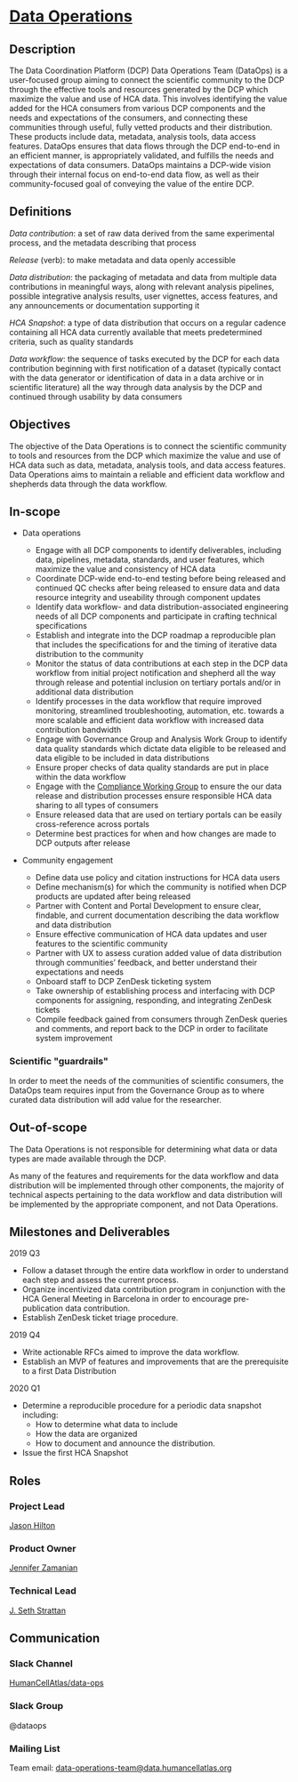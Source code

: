 # [Data Operations](mailto:data-operations-team@data.humancellatlas.org)


## Description

The Data Coordination Platform (DCP) Data Operations Team (DataOps) is a user-focused group aiming to connect the scientific community to the DCP through the effective tools and resources generated by the DCP which maximize the value and use of HCA data. This involves identifying the value added for the HCA consumers from various DCP components and the needs and expectations of the consumers, and connecting these communities through useful, fully vetted products and their distribution. These products include data, metadata, analysis tools, data access features. DataOps ensures that data flows through the DCP end-to-end in an efficient manner, is appropriately validated, and fulfills the needs and expectations of data consumers. DataOps maintains a DCP-wide vision through their internal focus on end-to-end data flow, as well as their community-focused goal of conveying the value of the entire DCP.

## Definitions

*Data contribution*: a set of raw data derived from the same experimental process, and the metadata describing that process

*Release* (verb): to make metadata and data openly accessible

*Data distribution*: the packaging of metadata and data from multiple data contributions in meaningful ways, along with relevant analysis pipelines, possible integrative analysis results, user vignettes, access features, and any announcements or documentation supporting it

*HCA Snapshot*: a type of data distribution that occurs on a regular cadence containing all HCA data currently available that meets predetermined criteria, such as quality standards

*Data workflow*: the sequence of tasks executed by the DCP for each data contribution beginning with first notification of a dataset (typically contact with the data generator or identification of data in a data archive or in scientific literature) all the way through data analysis by the DCP and continued through usability by data consumers

## Objectives

The objective of the Data Operations is to connect the scientific community to tools and resources from the DCP which maximize the value and use of HCA data such as data, metadata, analysis tools, and data access features. Data Operations aims to maintain a reliable and efficient data workflow and shepherds data through the data workflow.

## In-scope

- Data operations
  - Engage with all DCP components to identify deliverables, including data, pipelines, metadata, standards, and user features, which maximize the value and consistency of HCA data
  - Coordinate DCP-wide end-to-end testing before being released and continued QC checks after being released to ensure data and data resource integrity and useability through component updates
  - Identify data workflow- and data distribution-associated engineering needs of all DCP components and participate in crafting technical specifications
  - Establish and integrate into the DCP roadmap a reproducible plan that includes the specifications for and the timing of iterative data distribution to the community
  - Monitor the status of data contributions at each step in the DCP data workflow from initial project notification and shepherd all the way through release and potential inclusion on tertiary portals and/or in additional data distribution
  - Identify processes in the data workflow that require improved monitoring, streamlined troubleshooting, automation, etc. towards a more scalable and efficient data workflow with increased data contribution bandwidth
  - Engage with Governance Group and Analysis Work Group to identify data quality standards which dictate data eligible to be released and data eligible to be included in data distributions
  - Ensure proper checks of data quality standards are put in place within the data workflow
  - Engage with the [Compliance Working Group](https://github.com/HumanCellAtlas/dcp-community/blob/master/charters/Compliance-WG/charter.md) to ensure the our data release and distribution processes ensure responsible HCA data sharing to all types of consumers
  - Ensure released data that are used on tertiary portals can be easily cross-reference across portals
  - Determine best practices for when and how changes are made to DCP outputs after release

- Community engagement
  - Define data use policy and citation instructions for HCA data users
  - Define mechanism(s) for which the community is notified when DCP products are updated after being released
  - Partner with Content and Portal Development to ensure clear, findable, and current documentation describing the data workflow and data distribution
  - Ensure effective communication of HCA data updates and user features to the scientific community
  - Partner with UX to assess curation added value of data distribution through communities’ feedback, and better understand their expectations and needs
  - Onboard staff to DCP ZenDesk ticketing system
  - Take ownership of establishing process and interfacing with DCP components for assigning, responding, and integrating ZenDesk tickets
  - Compile feedback gained from consumers through ZenDesk queries and comments, and report back to the DCP in order to facilitate system improvement 


### Scientific "guardrails"

In order to meet the needs of the communities of scientific consumers, the DataOps team requires input from the Governance Group as to where curated data distribution will add value for the researcher.

## Out-of-scope

The Data Operations is not responsible for determining what data or data types are made available through the DCP.

As many of the features and requirements for the data workflow and data distribution will be implemented through other components, the majority of technical aspects pertaining to the data workflow and data distribution will be implemented by the appropriate component, and not Data Operations.

## Milestones and Deliverables

2019 Q3
- Follow a dataset through the entire data workflow in order to understand each step and assess the current process. 
- Organize incentivized data contribution program in conjunction with the HCA General Meeting in Barcelona in order to encourage pre-publication data contribution. 
- Establish ZenDesk ticket triage procedure.

2019 Q4
- Write actionable RFCs aimed to improve the data workflow.
- Establish an MVP of features and improvements that are the prerequisite to a first Data Distribution

2020 Q1
- Determine a reproducible procedure for a periodic data snapshot including:
  - How to determine what data to include
  - How the data are organized
  - How to document and announce the distribution.
- Issue the first HCA Snapshot


## Roles

### Project Lead

[Jason Hilton](mailto:jahilton@stanford.edu)

### Product Owner

[Jennifer Zamanian](mailto:jlz@stanford.edu)

### Technical Lead

[J. Seth Strattan](mailto:jseth@stanford.edu)

## Communication
### Slack Channel
[HumanCellAtlas/data-ops](https://humancellatlas.slack.com/messages/data-ops)

### Slack Group
@dataops

### Mailing List
Team email: data-operations-team@data.humancellatlas.org
